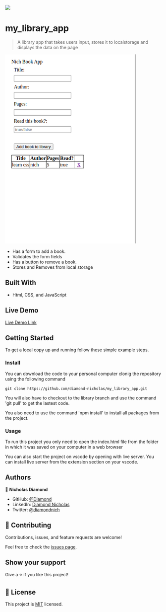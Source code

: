 ![](https://img.shields.io/badge/Microverse-blueviolet)

# my_library_app

> A library app that takes users input, stores it to localstorage and displays the data on the page

![screenshot](./lib.png)

 - Has a form to add a book.
 - Validates the form fields
 - Has a button to remove a book.
 - Stores and Removes from local storage

## Built With

- Html, CSS, and JavaScript

## Live Demo

[Live Demo Link](https://my-library-app-murex.vercel.app/)

## Getting Started


To get a local copy up and running follow these simple example steps.

### Install

You can download the code to your personal computer clonig the repository using the following command

```
git clone https://github.com/diamond-nicholas/my_library_app.git

```
You will also have to checkout to the library branch and use the command 'git pull' to get the lastest code.

You also need to use the command 'npm install' to install all packages from the project.

### Usage

To run this project you only need to open the index.html file from the folder in which it was saved on your computer in a web browser

You can also start the project on vscode by opening with live server. You can install live server from the extension section on your vscode.



## Authors

👤 **Nicholas Diamond**

- GitHub: [@Diamond](https://github.com/diamond-nicholas)
- LinkedIn: [Diamond Nicholas](https://www.linkedin.com/in/diamond-nicholas/)
- Twitter: [@diamondnich](https://twitter.com/diamondnich)

## 🤝 Contributing

Contributions, issues, and feature requests are welcome!

Feel free to check the [issues page](https://github.com/diamond-nicholas/my_library_app/issues).

## Show your support

Give a ⭐️ if you like this project!



## 📝 License

This project is [MIT](./LICENSE) licensed.